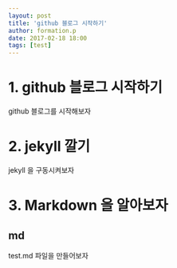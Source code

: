 ```yaml
---
layout: post
title: 'github 블로그 시작하기'
author: formation.p
date: 2017-02-18 18:00
tags: [test]
---
```


# 1. github 블로그 시작하기

github 블로그를 시작해보자

# 2. jekyll 깔기

jekyll 을 구동시켜보자

# 3. Markdown 을 알아보자

## md

test.md 파일을 만들어보자
